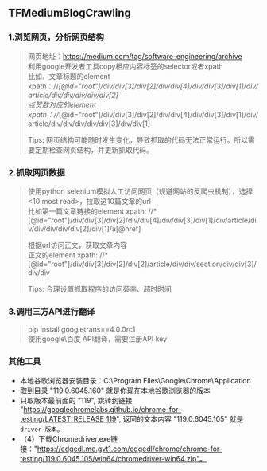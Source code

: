 ## TFMediumBlogCrawling
### 1.浏览网页，分析网页结构
> 网页地址：https://medium.com/tag/software-engineering/archive  
> 利用google开发者工具copy相应内容标签的selector或者xpath  
> 比如，文章标题的element xpath：//*[@id="root"]/div/div[3]/div[2]/div/div[4]/div/div[3]/div[1]/div/article/div/div/div/div/div[2]  
> 点赞数对应的element xpath：//*[@id="root"]/div/div[3]/div[2]/div/div[4]/div/div[3]/div[1]/div/article/div/div/div/div/div[3]/div/div[1]  
>  
> Tips: 网页结构可能随时发生变化，导致抓取的代码无法正常运行。所以需要定期检查网页结构，并更新抓取代码。  
> 
### 2.抓取网页数据
> 使用python selenium模拟人工访问网页（规避网站的反爬虫机制），选择<10 most read>，拉取这10篇文章的url  
> 比如第一篇文章链接的element xpath: //*[@id="root"]/div/div[3]/div[2]/div/div[4]/div/div[3]/div[1]/div/article/div/div/div/div/div[2]/div[1]/a[@href]  
> 
> 根据url访问正文，获取文章内容  
> 正文的element xpath:  //*[@id="root"]/div/div[3]/div[2]/div[2]/article/div/div/section/div/div[3]/div/div  
> 
>  Tips: 合理设置抓取程序的访问频率、超时时间  
>  
### 3.调用三方API进行翻译
> pip install googletrans==4.0.0rc1  
> 使用google\百度 API翻译，需要注册API key  

### 其他工具
+  本地谷歌浏览器安装目录：C:\Program Files\Google\Chrome\Application
+  取到目录 "119.0.6045.160" 就是你现在本地谷歌浏览器的版本
+  只取版本最前面的 "119", 跳转到链接 "https://googlechromelabs.github.io/chrome-for-testing/LATEST_RELEASE_119", 返回的文本内容 "119.0.6045.105" 就是 `driver 版本`。
+ （4）下载Chromedriver.exe链接："https://edgedl.me.gvt1.com/edgedl/chrome/chrome-for-testing/119.0.6045.105/win64/chromedriver-win64.zip"。
